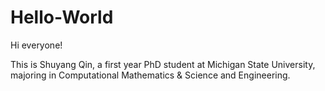 # Hello-World

Hi everyone!

This is Shuyang Qin, a first year PhD student at Michigan State University, majoring in Computational Mathematics & Science and Engineering.
